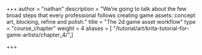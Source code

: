 +++
author = "nathan"
description = "We’re going to talk about the few broad steps that every professional follows creating game assets: concept art, blocking, refine and polish."
title = "The 2d game asset workflow"
type = "course_chapter"
weight = 4
aliases = [ "/tutorial/art/krita-tutorial-for-game-artists/chapter_4/",]

+++